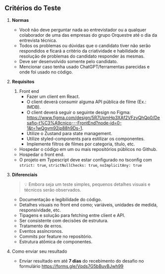 ## Critérios do Teste

1. **Normas**

   -  Você não deve perguntar nada ao entrevistador ou a qualquer colaborador de uma das empresas do grupo Orquestre até o dia da entrevista técnica.
   -  Todos os problemas ou dúvidas que o candidato tiver não serão respondidos e ficará a critério da criatividade e habilidade de resolução de problemas do candidato responder às mesmas.
   -  Deve ser desenvolvido somente pelo candidato.
   -  Mencionar caso tenha usado ChatGPT/ferramentas parecidas e onde foi usado no código.

2. **Requisitos**

   1. Front end
      -  Fazer um client em React.
      -  O client deverá consumir alguma API pública de filme (Ex.: IMDB).
      -  O client deverá seguir o seguinte design no Figma: https://www.figma.com/design/5R7UpmHp3XAf2VFzyQhQp0/Desafio-t%C3%A9cnico---FrontEnd?node-id=0-1&t=1wQgvm92jp88h9Ds-1.
      -  Utilize o Zustand para state management.
      -  Utilize styled-components para estilizar os componentes.
      -  Implemente filtros de filmes por categoria, título, etc.

   -  Hospedar o código em um ou mais repositórios públicos no Github.
   -  Hospedar o front end.
   -  O projeto em Typescript deve estar configurado no tsconfig com `strict: true`, `strictNullChecks: true`, `noImplicitAny: true`

3. **Diferenciais**

   > 💡 Embora seja um teste simples, pequenos detalhes visuais e técnicos serão observados.

   -  Documentação e legibilidade do código.
   -  Detalhes visuais no front end como; variáveis, unidades de medida, responsividade, etc.
   -  Tipagens e solução para fetching entre client e API.
   -  Ser consistente com decisões de estrutura.
   -  Tratamento de erros.
   -  Eventos assíncronos.
   -  Commits por feature no repositório.
   -  Estrutura atômica de componentes.

4. Como enviar seu resultado
   -  Enviar resultado em até **7 dias** do recebimento do desafio no formulário https://forms.gle/Vpds7G5bBuvBJwh99
